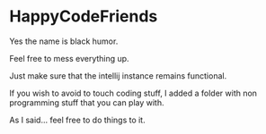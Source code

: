 # HappyCodeFriends
Yes the name is black humor. 

Feel free to mess everything up. 

Just make sure that the intellij instance remains functional.

If you wish to avoid to touch coding stuff, I added a folder with non programming stuff that you can play with.

As I said... feel free to do things to it.